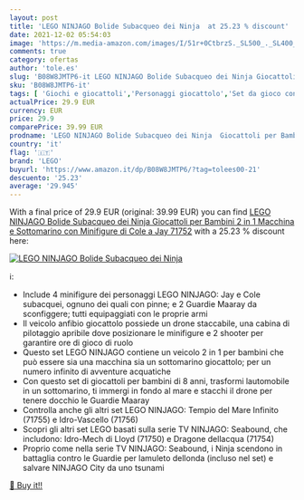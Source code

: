 ```yaml
---
layout: post
title: 'LEGO NINJAGO Bolide Subacqueo dei Ninja  at 25.23 % discount'
date: 2021-12-02 05:54:03
image: 'https://m.media-amazon.com/images/I/51r+0CtbrzS._SL500_._SL400_.jpg'
comments: true
category: ofertas
author: 'tole.es'
slug: 'B08W8JMTP6-it LEGO NINJAGO Bolide Subacqueo dei Ninja Giocattoli per...'
sku: 'B08W8JMTP6-it'
tags: [ 'Giochi e giocattoli','Personaggi giocattolo','Set da gioco con statuine','lego', ]
actualPrice: 29.9 EUR
currency: EUR
price: 29.9
comparePrice: 39.99 EUR
prodname: 'LEGO NINJAGO Bolide Subacqueo dei Ninja  Giocattoli per Bambini 2 in 1 Macchina e Sottomarino con Minifigure di Cole a Jay  71752'
country: 'it'
flag: '🇮🇹'
brand: 'LEGO'
buyurl: 'https://www.amazon.it/dp/B08W8JMTP6/?tag=tolees00-21'
descuento: '25.23'
average: '29.945'
---
```


With a final price of 29.9 EUR (original: 39.99 EUR) you can find [LEGO NINJAGO Bolide Subacqueo dei Ninja  Giocattoli per Bambini 2 in 1 Macchina e Sottomarino con Minifigure di Cole a Jay  71752](https://www.amazon.it/dp/B08W8JMTP6/?tag=tolees00-21) with a  25.23 % discount here:

[![LEGO NINJAGO Bolide Subacqueo dei Ninja ](https://m.media-amazon.com/images/I/51r+0CtbrzS._SL500_._SL400_.jpg)](https://www.amazon.it/dp/B08W8JMTP6/?tag=tolees00-21)

ℹ️:

- Include 4 minifigure dei personaggi LEGO NINJAGO: Jay e Cole subacquei, ognuno dei quali con pinne; e 2 Guardie Maaray da sconfiggere; tutti equipaggiati con le proprie armi
- Il veicolo anfibio giocattolo possiede un drone staccabile, una cabina di pilotaggio apribile dove posizionare le minifigure e 2 shooter per garantire ore di gioco di ruolo
- Questo set LEGO NINJAGO contiene un veicolo 2 in 1 per bambini che può essere sia una macchina sia un sottomarino giocattolo; per un numero infinito di avventure acquatiche
- Con questo set di giocattoli per bambini di 8 anni, trasformi lautomobile in un sottomarino, ti immergi in fondo al mare e stacchi il drone per tenere docchio le Guardie Maaray
- Controlla anche gli altri set LEGO NINJAGO: Tempio del Mare Infinito (71755) e Idro-Vascello (71756)
- Scopri gli altri set LEGO basati sulla serie TV NINJAGO: Seabound, che includono: Idro-Mech di Lloyd (71750) e Dragone dellacqua (71754)
- Proprio come nella serie TV NINJAGO: Seabound, i Ninja scendono in battaglia contro le Guardie per lamuleto dellonda (incluso nel set) e salvare NINJAGO City da uno tsunami

[🛒 Buy it!!](https://www.amazon.it/dp/B08W8JMTP6/?tag=tolees00-21)
